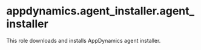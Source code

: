 # appdynamics.agent_installer.agent_installer

This role downloads and installs AppDynamics agent installer.
